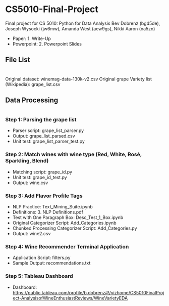 # CS5010-Final-Project
Final project for CS 5010: Python for Data Analysis
Bev Dobrenz (bgd5de), Joseph Wysocki (jw6mw), Amanda West (acw9gs), Nikki Aaron (na5zn)

- Paper: 1. Write-Up
- Powerpoint: 2. Powerpoint Slides

## File List
#
Original dataset: winemag-data-130k-v2.csv
Original grape Variety list (Wikipedia): grape_list.csv

## Data Processing
#
### Step 1: Parsing the grape list

- Parser script: grape_list_parser.py
- Output: grape_list_parsed.csv
- Unit test: grape_list_parser_test.py

### Step 2: Match wines with wine type (Red, White, Rosé, Sparkling, Blend)

- Matching script: grape_id.py
- Unit test: grape_id_test.py
- Output: wine.csv

### Step 3: Add Flavor Profile Tags

- NLP Practice: Text_Mining_Suite.ipynb
- Definitions: 3. NLP Definitions.pdf
- Test with One Paragraph Box: Desc_Test_1_Box.ipynb
- Original Categorizer Script: Add_Categories.ipynb
- Chunked Processing Categorizer Script: Add_Categories.py
- Output: wine2.csv

### Step 4: Wine Recommender Terminal Application

- Application Script: filters.py
- Sample Output: recommendations.txt

### Step 5: Tableau Dashboard

- Dashboard: https://public.tableau.com/profile/b.dobrenz#!/vizhome/CS5010FinalProject-AnalysisofWineEnthusiastReviews/WineVarietyEDA





